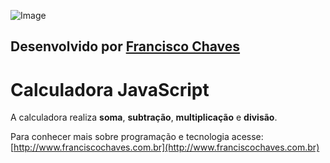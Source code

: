 ![Image](https://3.bp.blogspot.com/-OTNMTTR0QpM/WfTH6WCrOCI/AAAAAAAAAjU/rAqmaWA754ALN36QtA3CCJo5MopsdBW4QCLcBGAs/s400/calculadora.jpg)

## Desenvolvido por [Francisco Chaves](http://www.franciscochaves.com.br)

# Calculadora JavaScript

A calculadora realiza **soma**, **subtração**, **multiplicação** e **divisão**.

Para conhecer mais sobre programação e tecnologia acesse: [http://www.franciscochaves.com.br](http://www.franciscochaves.com.br)
